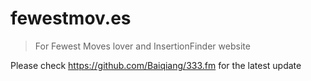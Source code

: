 # fewestmov.es

> For Fewest Moves lover and InsertionFinder website

Please check https://github.com/Baiqiang/333.fm for the latest update
